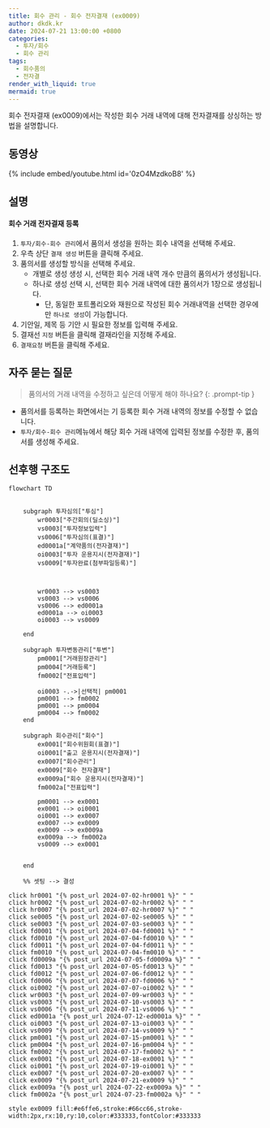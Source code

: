 ```yaml
---
title: 회수 관리 - 회수 전자결재 (ex0009)
author: dkdk.kr
date: 2024-07-21 13:00:00 +0800
categories:
  - 투자/회수
  - 회수 관리
tags:
  - 회수품의
  - 전자결
render_with_liquid: true
mermaid: true
---
```

회수 전자결재 (ex0009)에서는 작성한 회수 거래 내역에 대해 전자결재를 상싱하는 방법을 설명합니다.

## 동영상

{% include embed/youtube.html id='0zO4MzdkoB8' %}

## 설명

#### 회수 거래 전자결재 등록
1. `투자/회수-회수 관리`에서 품의서 생성을 원하는 회수 내역을 선택해 주세요.
2. 우측 상단 `결재 생성` 버튼을 클릭해 주세요.
3. 품의서를 생성할 방식을 선택해 주세요.
	- 개별로 생성 생성 시, 선택한 회수 거래 내역 개수 만큼의 품의서가 생성됩니다.
	- 하나로 생성 선택 시, 선택한 회수 거래 내역에 대한 품의서가 1장으로 생성됩니다.
		- 단, 동일한 포트폴리오와 재원으로 작성된 회수 거래내역을 선택한 경우에만 `하나로 생성`이 가능합니다.
4. 기안일, 제목 등 기안 시 필요한 정보를 입력해 주세요.
5. 결재선 `지정` 버튼을 클릭해 결재라인을 지정해 주세요.
6. `결재요청` 버튼을 클릭해 주세요.


## 자주 묻는 질문

> 품의서의 거래 내역을 수정하고 싶은데 어떻게 해야 하나요?
{: .prompt-tip }
- 품의서를 등록하는 화면에서는 기 등록한 회수 거래 내역의 정보를 수정할 수 없습니다.
- `투자/회수-회수 관리`메뉴에서 해당 회수 거래 내역에 입력된 정보를 수정한 후, 품의서를 생성해 주세요.


## 선후행 구조도

```mermaid
flowchart TD


    subgraph 투자심의["투심"]
        wr0003["주간회의(딜소싱)"]
        vs0003["투자정보입력"]
        vs0006["투자심의(표결)"]
        ed0001a["계약품의(전자결재)"]
        oi0003["투자 운용지시(전자결재)"]
        vs0009["투자완료(첨부파일등록)"]

        
        
        wr0003 --> vs0003
        vs0003 --> vs0006
        vs0006 --> ed0001a
        ed0001a --> oi0003
        oi0003 --> vs0009

    end

    subgraph 투자변동관리["투변"]
        pm0001["거래원장관리"]
        pm0004["거래등록"]
        fm0002["전표입력"]

        oi0003 -.->|선택적| pm0001
        pm0001 --> fm0002
        pm0001 --> pm0004
        pm0004 --> fm0002
    end

    subgraph 회수관리["회수"]
        ex0001["회수위원회(표결)"]
        oi0001["출고 운용지시(전자결재)"]
        ex0007["회수관리"]
        ex0009["회수 전자결재"]
        ex0009a["회수 운용지시(전자결재)"]
        fm0002a["전표입력"]

        pm0001 --> ex0001
        ex0001 --> oi0001
        oi0001 --> ex0007
        ex0007 --> ex0009
        ex0009 --> ex0009a
        ex0009a --> fm0002a
        vs0009 --> ex0001


    end

    %% 셋팅 --> 결성
    
click hr0001 "{% post_url 2024-07-02-hr0001 %}" " "
click hr0002 "{% post_url 2024-07-02-hr0002 %}" " "
click hr0007 "{% post_url 2024-07-02-hr0007 %}" " "
click se0005 "{% post_url 2024-07-02-se0005 %}" " "
click se0003 "{% post_url 2024-07-03-se0003 %}" " "
click fd0001 "{% post_url 2024-07-04-fd0001 %}" " "
click fd0010 "{% post_url 2024-07-04-fd0010 %}" " "
click fd0011 "{% post_url 2024-07-04-fd0011 %}" " "
click fm0010 "{% post_url 2024-07-04-fm0010 %}" " "
click fd0009a "{% post_url 2024-07-05-fd0009a %}" " "
click fd0013 "{% post_url 2024-07-05-fd0013 %}" " "
click fd0012 "{% post_url 2024-07-06-fd0012 %}" " "
click fd0006 "{% post_url 2024-07-07-fd0006 %}" " "
click oi0002 "{% post_url 2024-07-07-oi0002 %}" " "
click wr0003 "{% post_url 2024-07-09-wr0003 %}" " "
click vs0003 "{% post_url 2024-07-10-vs0003 %}" " "
click vs0006 "{% post_url 2024-07-11-vs0006 %}" " "
click ed0001a "{% post_url 2024-07-12-ed0001a %}" " "
click oi0003 "{% post_url 2024-07-13-oi0003 %}" " "
click vs0009 "{% post_url 2024-07-14-vs0009 %}" " "
click pm0001 "{% post_url 2024-07-15-pm0001 %}" " "
click pm0004 "{% post_url 2024-07-16-pm0004 %}" " "
click fm0002 "{% post_url 2024-07-17-fm0002 %}" " "
click ex0001 "{% post_url 2024-07-18-ex0001 %}" " "
click oi0001 "{% post_url 2024-07-19-oi0001 %}" " "
click ex0007 "{% post_url 2024-07-20-ex0007 %}" " "
click ex0009 "{% post_url 2024-07-21-ex0009 %}" " "
click ex0009a "{% post_url 2024-07-22-ex0009a %}" " "
click fm0002a "{% post_url 2024-07-23-fm0002a %}" " "

style ex0009 fill:#e6ffe6,stroke:#66cc66,stroke-width:2px,rx:10,ry:10,color:#333333,fontColor:#333333

```
